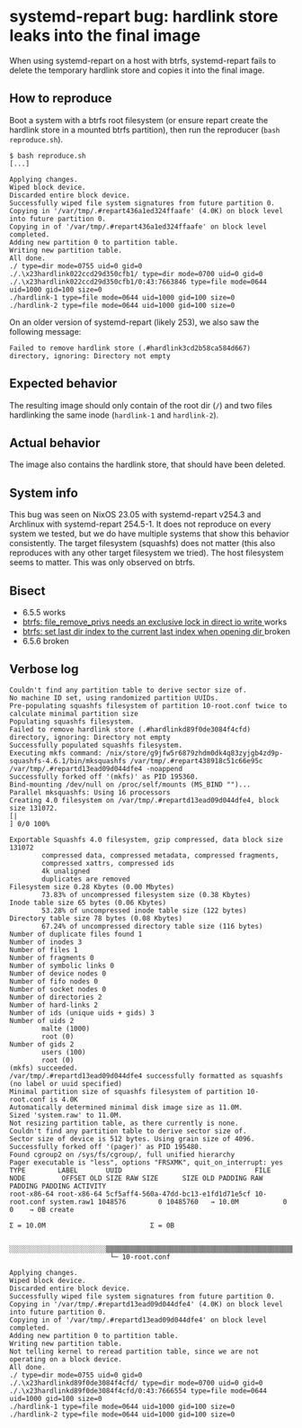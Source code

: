 # systemd-repart bug: hardlink store leaks into the final image

When using systemd-repart on a host with btrfs,
systemd-repart fails to delete the temporary hardlink store and copies it into the final image.

## How to reproduce

Boot a system with a btrfs root filesystem (or ensure repart create the hardlink store in a mounted btrfs partition),
then run the reproducer (`bash reproduce.sh`).

```shell-session
$ bash reproduce.sh
[...]

Applying changes.
Wiped block device.
Discarded entire block device.
Successfully wiped file system signatures from future partition 0.
Copying in '/var/tmp/.#repart436a1ed324ffaafe' (4.0K) on block level into future partition 0.
Copying in of '/var/tmp/.#repart436a1ed324ffaafe' on block level completed.
Adding new partition 0 to partition table.
Writing new partition table.
All done.
./ type=dir mode=0755 uid=0 gid=0
./.\x23hardlink022ccd29d350cfb1/ type=dir mode=0700 uid=0 gid=0
./.\x23hardlink022ccd29d350cfb1/0:43:7663846 type=file mode=0644 uid=1000 gid=100 size=0
./hardlink-1 type=file mode=0644 uid=1000 gid=100 size=0
./hardlink-2 type=file mode=0644 uid=1000 gid=100 size=0
```

On an older version of systemd-repart (likely 253), we also saw the following message:

```
Failed to remove hardlink store (.#hardlink3cd2b58ca584d667) directory, ignoring: Directory not empty
```

## Expected behavior

The resulting image should only contain of the root dir (`/`) and two files hardlinking the same inode (`hardlink-1` and `hardlink-2`).

## Actual behavior

The image also contains the hardlink store, that should have been deleted.

## System info

This bug was seen on NixOS 23.05 with systemd-repart v254.3 and Archlinux with systemd-repart 254.5-1.
It does not reproduce on every system we tested, but we do have multiple systems that show this behavior consistently.
The target filesystem (squashfs) does not matter (this also reproduces with any other target filesystem we tried).
The host filesystem seems to matter. This was only observed on btrfs.

## Bisect

- 6.5.5 works
- [btrfs: file_remove_privs needs an exclusive lock in direct io write
](https://git.kernel.org/pub/scm/linux/kernel/git/stable/linux.git/commit/?h=v6.5.6&id=59a051389e1433b1a9abd258f3b4278b5e30654d) works
- [btrfs: set last dir index to the current last index when opening dir
](https://git.kernel.org/pub/scm/linux/kernel/git/stable/linux.git/commit/?h=v6.5.6&id=73b4e302165b402d2059c92c00edc2f5c2eb203a) broken
- 6.5.6 broken


## Verbose log

```
Couldn't find any partition table to derive sector size of.
No machine ID set, using randomized partition UUIDs.
Pre-populating squashfs filesystem of partition 10-root.conf twice to calculate minimal partition size
Populating squashfs filesystem.
Failed to remove hardlink store (.#hardlinkd89f0de3084f4cfd) directory, ignoring: Directory not empty
Successfully populated squashfs filesystem.
Executing mkfs command: /nix/store/g9jfw5r6879zhdm0dk4q83zyjgb4zd9p-squashfs-4.6.1/bin/mksquashfs /var/tmp/.#repart438918c51c66e95c /var/tmp/.#repartd13ead09d044dfe4 -noappend
Successfully forked off '(mkfs)' as PID 195360.
Bind-mounting /dev/null on /proc/self/mounts (MS_BIND "")...
Parallel mksquashfs: Using 16 processors
Creating 4.0 filesystem on /var/tmp/.#repartd13ead09d044dfe4, block size 131072.
[|                                                                                                                                                                                                                                                                  ] 0/0 100%

Exportable Squashfs 4.0 filesystem, gzip compressed, data block size 131072
        compressed data, compressed metadata, compressed fragments,
        compressed xattrs, compressed ids
        4k unaligned
        duplicates are removed
Filesystem size 0.28 Kbytes (0.00 Mbytes)
        73.83% of uncompressed filesystem size (0.38 Kbytes)
Inode table size 65 bytes (0.06 Kbytes)
        53.28% of uncompressed inode table size (122 bytes)
Directory table size 78 bytes (0.08 Kbytes)
        67.24% of uncompressed directory table size (116 bytes)
Number of duplicate files found 1
Number of inodes 3
Number of files 1
Number of fragments 0
Number of symbolic links 0
Number of device nodes 0
Number of fifo nodes 0
Number of socket nodes 0
Number of directories 2
Number of hard-links 2
Number of ids (unique uids + gids) 3
Number of uids 2
        malte (1000)
        root (0)
Number of gids 2
        users (100)
        root (0)
(mkfs) succeeded.
/var/tmp/.#repartd13ead09d044dfe4 successfully formatted as squashfs (no label or uuid specified)
Minimal partition size of squashfs filesystem of partition 10-root.conf is 4.0K
Automatically determined minimal disk image size as 11.0M.
Sized 'system.raw' to 11.0M.
Not resizing partition table, as there currently is none.
Couldn't find any partition table to derive sector size of.
Sector size of device is 512 bytes. Using grain size of 4096.
Successfully forked off '(pager)' as PID 195480.
Found cgroup2 on /sys/fs/cgroup/, full unified hierarchy
Pager executable is "less", options "FRSXMK", quit_on_interrupt: yes
TYPE        LABEL       UUID                                 FILE         NODE         OFFSET OLD SIZE RAW SIZE      SIZE OLD PADDING RAW PADDING PADDING ACTIVITY
root-x86-64 root-x86-64 5cf5aff4-560a-47dd-bc13-e1fd1d71e5cf 10-root.conf system.raw1 1048576        0 10485760   → 10.0M           0           0    → 0B create
                                                                                                                Σ = 10.0M                          Σ = 0B

 ░░░░░░░░░░░░░░░░░░░░░░░░▒▒▒▒▒▒▒▒▒▒▒▒▒▒▒▒▒▒▒▒▒▒▒▒▒▒▒▒▒▒▒▒▒▒▒▒▒▒▒▒▒▒▒▒▒▒▒▒▒▒▒▒▒▒▒▒▒▒▒▒▒▒▒▒▒▒▒▒▒▒▒▒▒▒▒▒▒▒▒▒▒▒▒▒▒▒▒▒▒▒▒▒▒▒▒▒▒▒▒▒▒▒▒▒▒▒▒▒▒▒▒▒▒▒▒▒▒▒▒▒▒▒▒▒▒▒▒▒▒▒▒▒▒▒▒▒▒▒▒▒▒▒▒▒▒▒▒▒▒▒▒▒▒▒▒▒▒▒▒▒▒▒▒▒▒▒▒▒▒▒▒▒▒▒▒▒▒▒▒▒▒▒▒▒▒▒▒▒▒▒▒▒▒▒▒▒▒▒▒▒▒▒▒▒▒▒▒▒▒▒▒▒▒▒▒▒▒▒▒▒▒▒▒▒▒▒▒▒▒▒▒▒▒▒▒▒▒▒▒▒▒▒▒▒░
                         └─ 10-root.conf

Applying changes.
Wiped block device.
Discarded entire block device.
Successfully wiped file system signatures from future partition 0.
Copying in '/var/tmp/.#repartd13ead09d044dfe4' (4.0K) on block level into future partition 0.
Copying in of '/var/tmp/.#repartd13ead09d044dfe4' on block level completed.
Adding new partition 0 to partition table.
Writing new partition table.
Not telling kernel to reread partition table, since we are not operating on a block device.
All done.
./ type=dir mode=0755 uid=0 gid=0
./.\x23hardlinkd89f0de3084f4cfd/ type=dir mode=0700 uid=0 gid=0
./.\x23hardlinkd89f0de3084f4cfd/0:43:7666554 type=file mode=0644 uid=1000 gid=100 size=0
./hardlink-1 type=file mode=0644 uid=1000 gid=100 size=0
./hardlink-2 type=file mode=0644 uid=1000 gid=100 size=0

```
